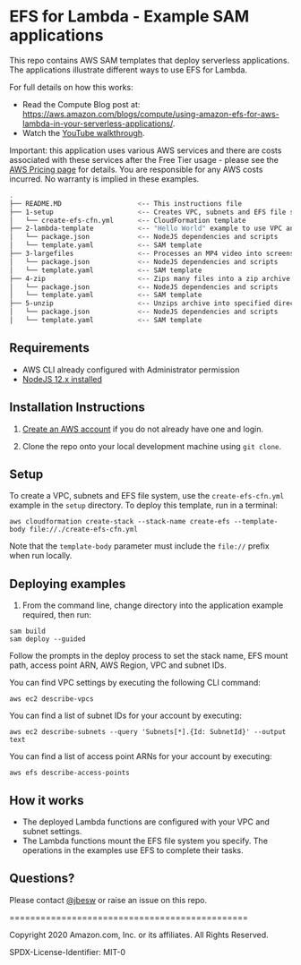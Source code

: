 # EFS for Lambda - Example SAM applications

This repo contains AWS SAM templates that deploy serverless applications. The applications illustrate different ways to use EFS for Lambda.

For full details on how this works:
- Read the Compute Blog post at: https://aws.amazon.com/blogs/compute/using-amazon-efs-for-aws-lambda-in-your-serverless-applications/.
- Watch the [YouTube walkthrough](https://www.youtube.com/watch?v=vHwNh9JtPwE).

Important: this application uses various AWS services and there are costs associated with these services after the Free Tier usage - please see the [AWS Pricing page](https://aws.amazon.com/pricing/) for details. You are responsible for any AWS costs incurred. No warranty is implied in these examples.

```bash
.
├── README.MD                   <-- This instructions file
├── 1-setup                     <-- Creates VPC, subnets and EFS file system
│   └── create-efs-cfn.yml      <-- CloudFormation template
├── 2-lambda-template           <-- "Hello World" example to use VPC and EFS
│   └── package.json            <-- NodeJS dependencies and scripts
│   └── template.yaml           <-- SAM template
├── 3-largefiles                <-- Processes an MP4 video into screenshots
│   └── package.json            <-- NodeJS dependencies and scripts
│   └── template.yaml           <-- SAM template
├── 4-zip                       <-- Zips many files into a zip archive
│   └── package.json            <-- NodeJS dependencies and scripts
│   └── template.yaml           <-- SAM template
├── 5-unzip                     <-- Unzips archive into specified directory
│   └── package.json            <-- NodeJS dependencies and scripts
│   └── template.yaml           <-- SAM template
```

## Requirements

* AWS CLI already configured with Administrator permission
* [NodeJS 12.x installed](https://nodejs.org/en/download/)

## Installation Instructions

1. [Create an AWS account](https://portal.aws.amazon.com/gp/aws/developer/registration/index.html) if you do not already have one and login.

1. Clone the repo onto your local development machine using `git clone`.

## Setup

To create a VPC, subnets and EFS file system, use the `create-efs-cfn.yml` example in the `setup` directory. To deploy this template, run in a terminal:

```
aws cloudformation create-stack --stack-name create-efs --template-body file://./create-efs-cfn.yml
```
Note that the `template-body` parameter must include the `file://` prefix when run locally.

## Deploying examples

1. From the command line, change directory into the application example required, then run:
```
sam build
sam deploy --guided
```
Follow the prompts in the deploy process to set the stack name, EFS mount path, access point ARN, AWS Region, VPC and subnet IDs.

You can find VPC settings by executing the following CLI command:
```
aws ec2 describe-vpcs
```

You can find a list of subnet IDs for your account by executing:
```
aws ec2 describe-subnets --query 'Subnets[*].{Id: SubnetId}' --output text
```

You can find a list of access point ARNs for your account by executing:
```
aws efs describe-access-points
```

## How it works

* The deployed Lambda functions are configured with your VPC and subnet settings.
* The Lambda functions mount the EFS file system you specify. The operations in the examples use EFS to complete their tasks.

## Questions?

Please contact [@jbesw](https://twitter.com/jbesw) or raise an issue on this repo.

==============================================

Copyright 2020 Amazon.com, Inc. or its affiliates. All Rights Reserved.

SPDX-License-Identifier: MIT-0
